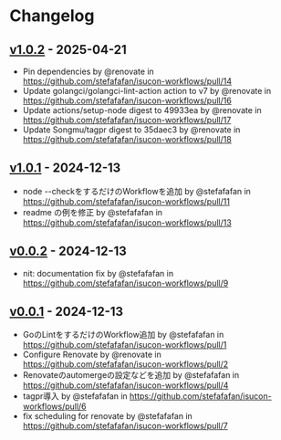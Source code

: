 # Changelog

## [v1.0.2](https://github.com/stefafafan/isucon-workflows/compare/v1.0.1...v1.0.2) - 2025-04-21
- Pin dependencies by @renovate in https://github.com/stefafafan/isucon-workflows/pull/14
- Update golangci/golangci-lint-action action to v7 by @renovate in https://github.com/stefafafan/isucon-workflows/pull/16
- Update actions/setup-node digest to 49933ea by @renovate in https://github.com/stefafafan/isucon-workflows/pull/17
- Update Songmu/tagpr digest to 35daec3 by @renovate in https://github.com/stefafafan/isucon-workflows/pull/18

## [v1.0.1](https://github.com/stefafafan/isucon-workflows/compare/v1...v1.0.1) - 2024-12-13
- node --checkをするだけのWorkflowを追加 by @stefafafan in https://github.com/stefafafan/isucon-workflows/pull/11
- readme の例を修正 by @stefafafan in https://github.com/stefafafan/isucon-workflows/pull/13

## [v0.0.2](https://github.com/stefafafan/isucon-workflows/compare/v0.0.1...v0.0.2) - 2024-12-13
- nit: documentation fix by @stefafafan in https://github.com/stefafafan/isucon-workflows/pull/9

## [v0.0.1](https://github.com/stefafafan/isucon-workflows/commits/v0.0.1) - 2024-12-13
- GoのLintをするだけのWorkflow追加 by @stefafafan in https://github.com/stefafafan/isucon-workflows/pull/1
- Configure Renovate by @renovate in https://github.com/stefafafan/isucon-workflows/pull/2
- Renovateのautomergeの設定などを追加 by @stefafafan in https://github.com/stefafafan/isucon-workflows/pull/4
- tagpr導入 by @stefafafan in https://github.com/stefafafan/isucon-workflows/pull/6
- fix scheduling for renovate by @stefafafan in https://github.com/stefafafan/isucon-workflows/pull/7
